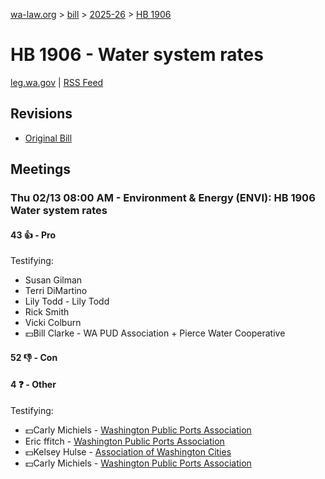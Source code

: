 [wa-law.org](/) > [bill](/bill/) > [2025-26](/bill/2025-26/) > [HB 1906](/bill/2025-26/hb/1906/)

# HB 1906 - Water system rates
[leg.wa.gov](https://app.leg.wa.gov/billsummary?BillNumber=1906&Year=2025&Initiative=false) | [RSS Feed](./rss.xml)

## Revisions
* [Original Bill](1/)

## Meetings
### Thu 02/13 08:00 AM - Environment & Energy (ENVI): HB 1906 Water system rates
#### 43 👍 - Pro
Testifying:
* Susan Gilman
* Terri DiMartino
* Lily Todd - Lily Todd
* Rick Smith
* Vicki Colburn
* 💵Bill Clarke - WA PUD Association + Pierce Water Cooperative

#### 52 👎 - Con

#### 4 ❓ - Other
Testifying:
* 💵Carly Michiels - [Washington Public Ports Association](/org/washington_public_ports_association/)
* Eric ffitch - [Washington Public Ports Association](/org/washington_public_ports_association/)
* 💵Kelsey Hulse - [Association of Washington Cities](/org/association_of_washington_cities/)
* 💵Carly Michiels - [Washington Public Ports Association](/org/washington_public_ports_association/)
